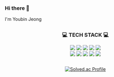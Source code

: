 ### Hi there 👋
I'm Youbin Jeong


##
<h3 align=center>💻 TECH STACK 💻</h3>

<div align=center><img src="https://img.shields.io/badge/Java-007396?style=flat-square&logo=java&logoColor=white"></a>
<img src="https://img.shields.io/badge/C-A8B9CC?style=flat-square&logo=c&logoColor=white"></a>
<img src="https://img.shields.io/badge/C++-00599C?style=flat-square&logo=cplusplus&logoColor=white"></a>
<img src="https://img.shields.io/badge/C Sharp-239120?style=flat-square&logo=csharp&logoColor=white"></a>
<img src="https://img.shields.io/badge/Python-3776AB?style=flat-square&logo=python&logoColor=white"></a><br>
<img src="https://img.shields.io/badge/JavaScript-F7DF1E?style=flat-square&logo=javascript&logoColor=white"></a>
<img src="https://img.shields.io/badge/CSS3-1572B6?style=flat-square&logo=css3&logoColor=white"></a>
<img src="https://img.shields.io/badge/jQuery-0769AD?style=flat-square&logo=jquery&logoColor=white"></a>
<img src="https://img.shields.io/badge/Unity-000000?style=flat-square&logo=unity&logoColor=white"></a>
<img src="https://img.shields.io/badge/WebGL-990000?style=flat-square&logo=webgl&logoColor=white"></a>
<div>

  
 ##
[![Solved.ac Profile](http://mazassumnida.wtf/api/v2/generate_badge?boj=newsoi)](https://solved.ac/newsoi/) 
